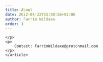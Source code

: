 ```yaml
---
title: About
date: 2022-04-22T15:50:56+02:00
author: Farrim Wildaxe
order: 1
---
```

<div class="content">
  <div class="posts">
    <article class="content">
    <p>
    
    </p>
    <p>
        Contact: FarrimWildaxe@protonmail.com
    </p>
    </article>
  </div>
</div>
